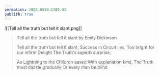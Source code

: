 ```yaml
---
permalink: 2024.0918.1700.01
publish: true
---
```

![[Tell all the truth but tell it slant.png]]

> Tell all the truth but tell it slant
> by Emily Dickinson
> 
> Tell all the truth but tell it slant,
> Success in Circuit lies,
> Too bright for our infirm Delight
> The Truth's superb surprise; 
> 
> As Lightning to the Children eased 
> With explanation kind, 
> The Truth must dazzle gradually
> Or every man be blind.
